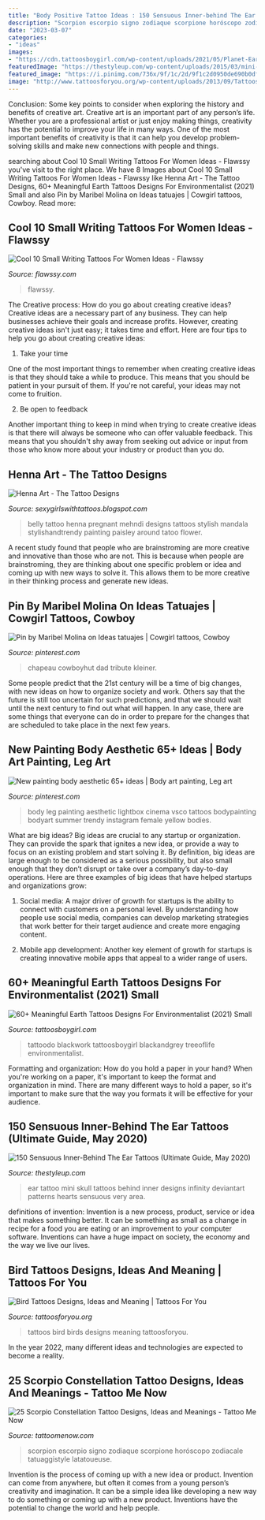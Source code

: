 ```yaml
---
title: "Body Positive Tattoo Ideas : 150 Sensuous Inner-behind The Ear Tattoos (ultimate Guide, May 2020)"
description: "Scorpion escorpio signo zodiaque scorpione horóscopo zodiacale tatuaggistyle latatoueuse"
date: "2023-03-07"
categories:
- "ideas"
images:
- "https://cdn.tattoosboygirl.com/wp-content/uploads/2021/05/Planet-Earth-tattoos-3-768x1023.jpg"
featuredImage: "https://thestyleup.com/wp-content/uploads/2015/03/mini-skull-ear-tattoo-design-650x856.jpg"
featured_image: "https://i.pinimg.com/736x/9f/1c/2d/9f1c2d0950de690b0df8774511abca32.jpg"
image: "http://www.tattoosforyou.org/wp-content/uploads/2013/09/Tattoos-Birds.jpg"
---
```



Conclusion: Some key points to consider when exploring the history and benefits of creative art.
Creative art is an important part of any person’s life. Whether you are a professional artist or just enjoy making things, creativity has the potential to improve your life in many ways. One of the most important benefits of creativity is that it can help you develop problem-solving skills and make new connections with people and things.

	

		
searching about Cool 10 Small Writing Tattoos For Women Ideas - Flawssy you've visit to the right place. We have 8 Images about Cool 10 Small Writing Tattoos For Women Ideas - Flawssy like Henna Art - The Tattoo Designs, 60+ Meaningful Earth Tattoos Designs For Environmentalist (2021) Small and also Pin by Maribel Molina on Ideas tatuajes | Cowgirl tattoos, Cowboy. Read more:
		
    
## Cool 10 Small Writing Tattoos For Women Ideas - Flawssy

<img loading=lazy src="https://www.flawssy.com/wp-content/uploads/2016/06/Think-Positive-Tattoo.jpg" onerror="this.onerror=null;this.src='https://tse1.mm.bing.net/th?id=OIP.-JCBSScDcib5Pj9yvPhK7gHaJ4&amp;pid=15.1';" alt="Cool 10 Small Writing Tattoos For Women Ideas - Flawssy">

_Source: flawssy.com_

>flawssy. 

	

The Creative process: How do you go about creating creative ideas?
Creative ideas are a necessary part of any business. They can help businesses achieve their goals and increase profits. However, creating creative ideas isn't just easy; it takes time and effort. Here are four tips to help you go about creating creative ideas:
1. Take your time

One of the most important things to remember when creating creative ideas is that they should take a while to produce. This means that you should be patient in your pursuit of them. If you're not careful, your ideas may not come to fruition.

2. Be open to feedback

Another important thing to keep in mind when trying to create creative ideas is that there will always be someone who can offer valuable feedback. This means that you shouldn't shy away from seeking out advice or input from those who know more about your industry or product than you do.

    
## Henna Art - The Tattoo Designs

<img loading=lazy src="http://2.bp.blogspot.com/-Ut4-yErR4LA/T1L8eDi2qgI/AAAAAAAAENo/1FXxnvTaEf8/s1600/Combine+Blog3.jpg" onerror="this.onerror=null;this.src='https://tse3.mm.bing.net/th?id=OIP.dQBcnN4C4SzM-aHoS7ffJQHaJ4&amp;pid=15.1';" alt="Henna Art - The Tattoo Designs">

_Source: sexygirlswithtattoos.blogspot.com_

>belly tattoo henna pregnant mehndi designs tattoos stylish mandala stylishandtrendy painting paisley around tatoo flower. 

	

A recent study found that people who are brainstroming are more creative and innovative than those who are not. This is because when people are brainstroming, they are thinking about one specific problem or idea and coming up with new ways to solve it. This allows them to be more creative in their thinking process and generate new ideas.

    
## Pin By Maribel Molina On Ideas Tatuajes | Cowgirl Tattoos, Cowboy

<img loading=lazy src="https://i.pinimg.com/736x/97/44/13/97441383733f9178c9d0398a37b92e70.jpg" onerror="this.onerror=null;this.src='https://tse1.mm.bing.net/th?id=OIP.No3UHZL1AkpxWAAY3zu7DwHaJ3&amp;pid=15.1';" alt="Pin by Maribel Molina on Ideas tatuajes | Cowgirl tattoos, Cowboy">

_Source: pinterest.com_

>chapeau cowboyhut dad tribute kleiner. 

	

Some people predict that the 21st century will be a time of big changes, with new ideas on how to organize society and work. Others say that the future is still too uncertain for such predictions, and that we should wait until the next century to find out what will happen. In any case, there are some things that everyone can do in order to prepare for the changes that are scheduled to take place in the next few years.

    
## New Painting Body Aesthetic 65+ Ideas | Body Art Painting, Leg Art

<img loading=lazy src="https://i.pinimg.com/736x/9f/1c/2d/9f1c2d0950de690b0df8774511abca32.jpg" onerror="this.onerror=null;this.src='https://tse3.mm.bing.net/th?id=OIP.ECxnhdsajt7F_R_4Hu4PGAAAAA&amp;pid=15.1';" alt="New painting body aesthetic 65+ ideas | Body art painting, Leg art">

_Source: pinterest.com_

>body leg painting aesthetic lightbox cinema vsco tattoos bodypainting bodyart summer trendy instagram female yellow bodies. 

	

What are big ideas?
Big ideas are crucial to any startup or organization. They can provide the spark that ignites a new idea, or provide a way to focus on an existing problem and start solving it. By definition, big ideas are large enough to be considered as a serious possibility, but also small enough that they don’t disrupt or take over a company’s day-to-day operations. Here are three examples of big ideas that have helped startups and organizations grow:
1. Social media: A major driver of growth for startups is the ability to connect with customers on a personal level. By understanding how people use social media, companies can develop marketing strategies that work better for their target audience and create more engaging content.

2. Mobile app development: Another key element of growth for startups is creating innovative mobile apps that appeal to a wider range of users.

    
## 60+ Meaningful Earth Tattoos Designs For Environmentalist (2021) Small

<img loading=lazy src="https://cdn.tattoosboygirl.com/wp-content/uploads/2021/05/Planet-Earth-tattoos-3-768x1023.jpg" onerror="this.onerror=null;this.src='https://tse2.mm.bing.net/th?id=OIP.Je5KOfALfVbUV70ns5R3PQHaJ3&amp;pid=15.1';" alt="60+ Meaningful Earth Tattoos Designs For Environmentalist (2021) Small">

_Source: tattoosboygirl.com_

>tattoodo blackwork tattoosboygirl blackandgrey treeoflife environmentalist. 

	

Formatting and organization: How do you hold a paper in your hand?
When you're working on a paper, it's important to keep the format and organization in mind. There are many different ways to hold a paper, so it's important to make sure that the way you formats it will be effective for your audience.

    
## 150 Sensuous Inner-Behind The Ear Tattoos (Ultimate Guide, May 2020)

<img loading=lazy src="https://thestyleup.com/wp-content/uploads/2015/03/mini-skull-ear-tattoo-design-650x856.jpg" onerror="this.onerror=null;this.src='https://tse1.mm.bing.net/th?id=OIP.2UwfKpO9z9gz9c3C9sayxAHaJw&amp;pid=15.1';" alt="150 Sensuous Inner-Behind The Ear Tattoos (Ultimate Guide, May 2020)">

_Source: thestyleup.com_

>ear tattoo mini skull tattoos behind inner designs infinity deviantart patterns hearts sensuous very area. 

	

definitions of invention:
Invention is a new process, product, service or idea that makes something better. It can be something as small as a change in recipe for a food you are eating or an improvement to your computer software. Inventions can have a huge impact on society, the economy and the way we live our lives.

    
## Bird Tattoos Designs, Ideas And Meaning | Tattoos For You

<img loading=lazy src="http://www.tattoosforyou.org/wp-content/uploads/2013/09/Tattoos-Birds.jpg" onerror="this.onerror=null;this.src='https://tse2.mm.bing.net/th?id=OIP.dJxUtO6iaIQq66s6P2LzuQHaJ4&amp;pid=15.1';" alt="Bird Tattoos Designs, Ideas and Meaning | Tattoos For You">

_Source: tattoosforyou.org_

>tattoos bird birds designs meaning tattoosforyou. 

	

In the year 2022, many different ideas and technologies are expected to become a reality.

    
## 25 Scorpio Constellation Tattoo Designs, Ideas And Meanings - Tattoo Me Now

<img loading=lazy src="https://www.tattoomenow.com/tattoo-designs/wp-content/uploads/2019/05/scorpio-constellation-tattoo-leg-27.jpg" onerror="this.onerror=null;this.src='https://tse3.mm.bing.net/th?id=OIP.k1lRUudwkI5Aan1T9SUhXgAAAA&amp;pid=15.1';" alt="25 Scorpio Constellation Tattoo Designs, Ideas and Meanings - Tattoo Me Now">

_Source: tattoomenow.com_

>scorpion escorpio signo zodiaque scorpione horóscopo zodiacale tatuaggistyle latatoueuse. 

	

Invention is the process of coming up with a new idea or product. Invention can come from anywhere, but often it comes from a young person’s creativity and imagination. It can be a simple idea like developing a new way to do something or coming up with a new product. Inventions have the potential to change the world and help people.

